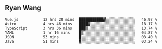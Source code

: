 ## Ryan Wang

<!--START_SECTION:waka-->

```text
Vue.js           12 hrs 20 mins  ███████████▓░░░░░░░░░░░░░   46.97 %
Astro            4 hrs 46 mins   ████▓░░░░░░░░░░░░░░░░░░░░   18.17 %
TypeScript       3 hrs 36 mins   ███▒░░░░░░░░░░░░░░░░░░░░░   13.74 %
YAML             1 hr 16 mins    █▒░░░░░░░░░░░░░░░░░░░░░░░   04.87 %
JSON             53 mins         █░░░░░░░░░░░░░░░░░░░░░░░░   03.40 %
Java             51 mins         ▓░░░░░░░░░░░░░░░░░░░░░░░░   03.24 %
```

<!--END_SECTION:waka-->
